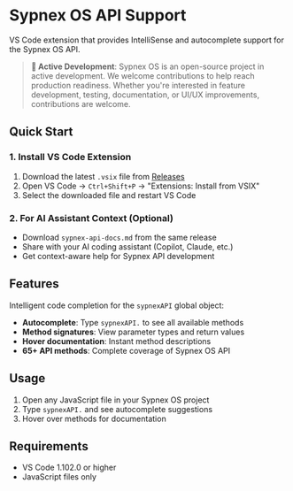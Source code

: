 # Sypnex OS API Support

VS Code extension that provides IntelliSense and autocomplete support for the Sypnex OS API.

> **🚀 Active Development**: Sypnex OS is an open-source project in active development. We welcome contributions to help reach production readiness. Whether you're interested in feature development, testing, documentation, or UI/UX improvements, contributions are welcome.

## Quick Start

### 1. Install VS Code Extension
1. Download the latest `.vsix` file from [Releases](../../releases)
2. Open VS Code → `Ctrl+Shift+P` → "Extensions: Install from VSIX"
3. Select the downloaded file and restart VS Code

### 2. For AI Assistant Context (Optional)
- Download `sypnex-api-docs.md` from the same release
- Share with your AI coding assistant (Copilot, Claude, etc.)
- Get context-aware help for Sypnex API development

## Features

Intelligent code completion for the `sypnexAPI` global object:

- **Autocomplete**: Type `sypnexAPI.` to see all available methods
- **Method signatures**: View parameter types and return values  
- **Hover documentation**: Instant method descriptions
- **65+ API methods**: Complete coverage of Sypnex OS API

## Usage

1. Open any JavaScript file in your Sypnex OS project
2. Type `sypnexAPI.` and see autocomplete suggestions
3. Hover over methods for documentation

## Requirements

- VS Code 1.102.0 or higher
- JavaScript files only
